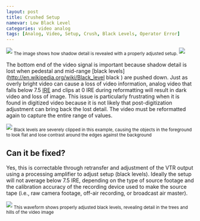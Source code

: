 ```yaml
---
layout: post
title: Crushed Setup
namevar: Low Black Level
categories: video analog
tags: [Analog, Video, Setup, Crush, Black Levels, Operator Error]
---
```


<img src="{{ site.baseurl }}/images/SetupIsCrushed_Flat.jpg">
<sub>The image shows how shadow detail is revealed with a properly adjusted setup.</sub>

<img src="{{ site.baseurl }}/images/SetupIsCrushedCorrected_Flat.jpg">

The bottom end of the video signal is important because shadow detail is lost when pedestal and mid-range [black levels](http://en.wikipedia.org/wiki/Black_level black ) are pushed down. Just as overly bright video can cause a loss of video information, analog video that falls below 7.5 [IRE](http://en.wikipedia.org/wiki/IRE_(unit)) and clips at 0 IRE during reformatting will result in dark video and loss of image. This issue is particularly frustrating when it is found in digitized video because it is not likely that post-digitization adjustment can bring back the lost detail. The video must be reformatted again to capture the entire range of values.

<img src="{{ site.baseurl }}/images/Crushed_Setup_Waveform_Flat.jpg">
<sub>Black levels are severely clipped in this example, causing the objects in the foreground to look flat and lose contrast around the edges against the background</sub>

## Can it be fixed?

Yes, this is correctable through retransfer and adjustment of the VTR output using a  processing amplifier to adjust setup (black levels). Ideally the setup  will not average below 7.5 IRE, depending on the type of source footage and the calibration accuracy of the recording device used to make the source tape (i.e., raw camera footage, off-air recording, or broadcast air master).

<img src="{{ site.baseurl }}/images/Crushed_Setup_Waveform_Fixed_Flat.jpg">
<sub>This waveform shows properly adjusted black levels, revealing detail in the trees and hills of the video image</sub>
